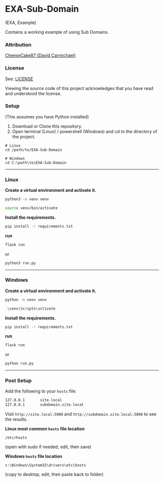 # EXA-Sub-Domain
(EXA, Example)

Contains a working example of using Sub Domains.

### Attribution

[CheeseCake87 (David Carmichael)](https://github.com/CheeseCake87)

### License

See: [LICENSE](LICENSE)

Viewing the source code of this project acknowledges that you have read and understood the license.

### Setup

(This assumes you have Python installed)

1. Download or Clone this repository.
2. Open terminal (Linux) / powershell (Windows) and cd to the directory of the project.

```text
# Linux
cd /path/to/EXA-Sub-Domain

# Windows
cd C:\path\to\EXA-Sub-Domain
```

---

### Linux

**Create a virtual environment and activate it.**

```bash
python3 -m venv venv
```

```bash
source venv/bin/activate
```

**Install the requirements.**

```bash
pip install -r requirements.txt
```

**run**

```bash
flask run
```
or
```bash
python3 run.py
```

---

### Windows


**Create a virtual environment and activate it.**

```bash
python -m venv venv
```

```bash
.\venv\Scripts\activate
```

**Install the requirements.**

```bash
pip install -r requirements.txt
```

**run**

```bash
flask run
```
or
```bash
python run.py
```

---

### Post Setup
Add the following to your `hosts` file:

```bash
127.0.0.1       site.local
127.0.0.1       subdomain.site.local
```

Visit `http://site.local:5000` and `http://subdomain.site.local:5000` to see the results.

**Linux most common `hosts` file location**

`/etc/hosts`

(open with sudo if needed, edit, then save)

**Windows `hosts` file location**

`c:\Windows\System32\drivers\etc\hosts`

(copy to desktop, edit, then paste back to folder)